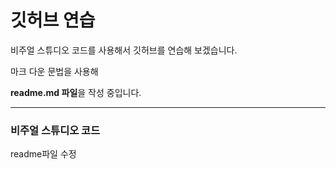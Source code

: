 # 깃허브 연습

비주얼 스튜디오 코드를 사용해서 깃허브를 연습해 보겠습니다.

마크 다운 문법을 사용해 

**readme.md 파일**을 작성 중입니다.

---------------------------------------------------------

### 비주얼 스튜디오 코드

readme파일 수정
